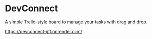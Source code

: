# DevConnect

A simple Trello-style board to manage your tasks with drag and drop.

https://devconnect-ijff.onrender.com/

